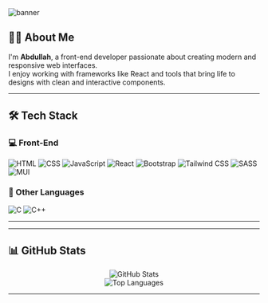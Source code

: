 <!-- Banner -->
<img src="https://capsule-render.vercel.app/api?type=waving&color=0:1e3c72,100:2a5298&height=200&section=header&text=Hi%20There!%20I'm%20Abdullah%20👋&fontColor=ffffff&fontSize=40&fontAlignY=40" alt="banner" />

## 👨‍💻 About Me

I'm **Abdullah**, a front-end developer passionate about creating modern and responsive web interfaces.  
I enjoy working with frameworks like React and tools that bring life to designs with clean and interactive components.

---

## 🛠 Tech Stack

### 💻 Front-End

![HTML](https://img.shields.io/badge/HTML5-E34F26?style=for-the-badge&logo=html5&logoColor=white)
![CSS](https://img.shields.io/badge/CSS3-1572B6?style=for-the-badge&logo=css3&logoColor=white)
![JavaScript](https://img.shields.io/badge/JavaScript-F7DF1E?style=for-the-badge&logo=javascript&logoColor=black)
![React](https://img.shields.io/badge/React-20232A?style=for-the-badge&logo=react&logoColor=61DAFB)
![Bootstrap](https://img.shields.io/badge/Bootstrap-563D7C?style=for-the-badge&logo=bootstrap&logoColor=white)
![Tailwind CSS](https://img.shields.io/badge/Tailwind-06B6D4?style=for-the-badge&logo=tailwindcss&logoColor=white)
![SASS](https://img.shields.io/badge/Sass-CC6699?style=for-the-badge&logo=sass&logoColor=white)
![MUI](https://img.shields.io/badge/MUI-007FFF?style=for-the-badge&logo=mui&logoColor=white)

### 🧠 Other Languages

![C](https://img.shields.io/badge/C-00599C?style=for-the-badge&logo=c&logoColor=white)
![C++](https://img.shields.io/badge/C++-00599C?style=for-the-badge&logo=c%2B%2B&logoColor=white)

---
<!-- 
## 📂 Featured Projects

### 🔸 Project One
A beautiful and responsive portfolio website built with React and Tailwind CSS.  
🔗 [Live Demo](https://your-link.com) • 💻 [Code](https://github.com/your-repo)

### 🔸 Project Two
Dashboard interface for managing tasks and analytics using MUI and modern design.  
🔗 [Live Demo](https://your-link.com) • 💻 [Code](https://github.com/your-repo)

> *(Replace names, links, and descriptions with your own.)*
-->
---

## 📊 GitHub Stats

<p align="center">
  <img src="https://github-readme-stats.vercel.app/api?username=ab-0d&show_icons=true&theme=radical" alt="GitHub Stats" />
  <br/>
  <img src="https://github-readme-stats.vercel.app/api/top-langs/?username=ab-0d&layout=compact&theme=radical" alt="Top Languages" />
</p>

---
<!--
## 🌐 Connect with Me

<p align="center">
  <a href="https://yourwebsite.com"><img src="https://img.shields.io/badge/Website-000000?style=for-the-badge&logo=About.me&logoColor=white" /></a>
  <a href="https://linkedin.com/in/yourusername"><img src="https://img.shields.io/badge/LinkedIn-0077B5?style=for-the-badge&logo=linkedin&logoColor=white" /></a>
  <a href="mailto:your.email@example.com"><img src="https://img.shields.io/badge/Email-D14836?style=for-the-badge&logo=gmail&logoColor=white" /></a>
  <a href="https://twitter.com/yourusername"><img src="https://img.shields.io/badge/Twitter-1DA1F2?style=for-the-badge&logo=twitter&logoColor=white" /></a>
</p>

---

<p align="center">
  <img src="https://capsule-render.vercel.app/api?type=waving&color=0:1e3c72,100:2a5298&height=150&section=footer"/>
</p>
-->
